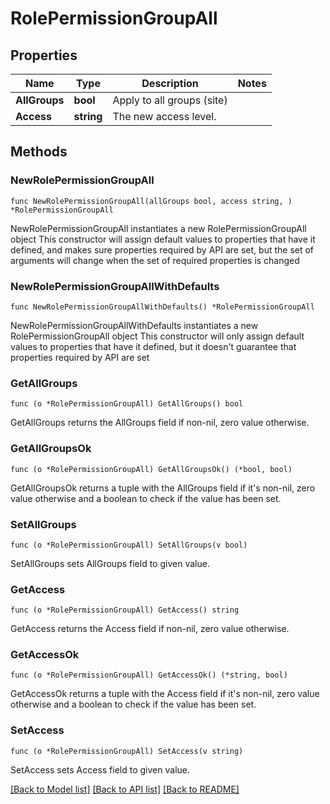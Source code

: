 # RolePermissionGroupAll

## Properties

Name | Type | Description | Notes
------------ | ------------- | ------------- | -------------
**AllGroups** | **bool** | Apply to all groups (site) | 
**Access** | **string** | The new access level. | 

## Methods

### NewRolePermissionGroupAll

`func NewRolePermissionGroupAll(allGroups bool, access string, ) *RolePermissionGroupAll`

NewRolePermissionGroupAll instantiates a new RolePermissionGroupAll object
This constructor will assign default values to properties that have it defined,
and makes sure properties required by API are set, but the set of arguments
will change when the set of required properties is changed

### NewRolePermissionGroupAllWithDefaults

`func NewRolePermissionGroupAllWithDefaults() *RolePermissionGroupAll`

NewRolePermissionGroupAllWithDefaults instantiates a new RolePermissionGroupAll object
This constructor will only assign default values to properties that have it defined,
but it doesn't guarantee that properties required by API are set

### GetAllGroups

`func (o *RolePermissionGroupAll) GetAllGroups() bool`

GetAllGroups returns the AllGroups field if non-nil, zero value otherwise.

### GetAllGroupsOk

`func (o *RolePermissionGroupAll) GetAllGroupsOk() (*bool, bool)`

GetAllGroupsOk returns a tuple with the AllGroups field if it's non-nil, zero value otherwise
and a boolean to check if the value has been set.

### SetAllGroups

`func (o *RolePermissionGroupAll) SetAllGroups(v bool)`

SetAllGroups sets AllGroups field to given value.


### GetAccess

`func (o *RolePermissionGroupAll) GetAccess() string`

GetAccess returns the Access field if non-nil, zero value otherwise.

### GetAccessOk

`func (o *RolePermissionGroupAll) GetAccessOk() (*string, bool)`

GetAccessOk returns a tuple with the Access field if it's non-nil, zero value otherwise
and a boolean to check if the value has been set.

### SetAccess

`func (o *RolePermissionGroupAll) SetAccess(v string)`

SetAccess sets Access field to given value.



[[Back to Model list]](../README.md#documentation-for-models) [[Back to API list]](../README.md#documentation-for-api-endpoints) [[Back to README]](../README.md)



